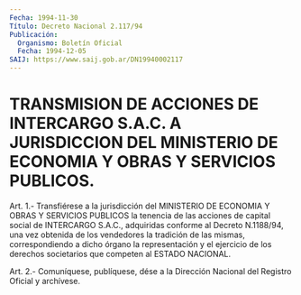 ```yaml
---
Fecha: 1994-11-30
Título: Decreto Nacional 2.117/94
Publicación:
  Organismo: Boletín Oficial
  Fecha: 1994-12-05
SAIJ: https://www.saij.gob.ar/DN19940002117
---
```

# TRANSMISION DE ACCIONES DE INTERCARGO S.A.C. A JURISDICCION DEL MINISTERIO DE ECONOMIA Y OBRAS Y SERVICIOS PUBLICOS.

<a id="1"></a>
Art.  1.-  Transfiérese  a  la  jurisdicción del MINISTERIO DE ECONOMIA Y OBRAS Y SERVICIOS PUBLICOS  la  tenencia de las acciones de  capital  social  de INTERCARGO S.A.C., adquiridas  conforme  al Decreto N.1188/94, una  vez obtenida de los vendedores la tradición de las mismas, correspondiendo  a  dicho órgano la representación y el ejercicio de los derechos societarios  que  competen  al  ESTADO NACIONAL.

<a id="2"></a>
Art. 2.- Comuníquese, publíquese, dése a la Dirección Nacional del Registro Oficial y archívese.